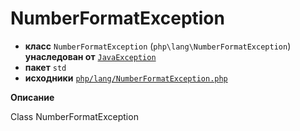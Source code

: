 # NumberFormatException

- **класс** `NumberFormatException` (`php\lang\NumberFormatException`) **унаследован от** [`JavaException`](api-docs/classes/php/lang/JavaException.ru.md)
- **пакет** `std`
- **исходники** [`php/lang/NumberFormatException.php`](./src/main/resources/JPHP-INF/sdk/php/lang/NumberFormatException.php)

**Описание**

Class NumberFormatException